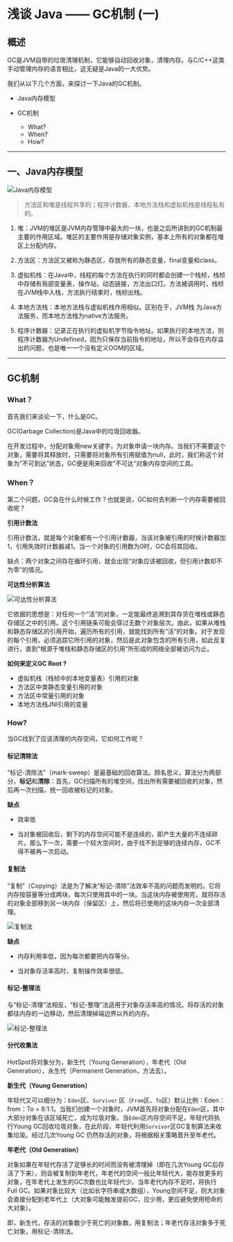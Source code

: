 # 浅谈 Java —— GC机制 (一)

## 概述

GC是JVM自带的垃圾清理机制，它能够自动回收对象，清理内存。与C/C++这类手动管理内存的语言相比，这无疑是Java的一大优势。

我们从以下几个方面，来探讨一下Java的GC机制。

+ Java内存模型

+ GC机制
    - What?
    - When?
    - How?

---

## 一、Java内存模型


![Java内存模型](http://ofhmxbqy4.bkt.clouddn.com/Java%E5%86%85%E5%AD%98%E6%A8%A1%E5%9E%8B.jpg)

> 方法区和堆是线程共享的；程序计数器、本地方法栈和虚拟机栈是线程私有的。

1. 堆：JVM的堆区是JVM内存管理中最大的一块，也是之后所讲到的GC机制最主要的作用区域。堆区的主要作用是存储对象实例，基本上所有的对象都在堆区上分配内存。

2. 方法区：方法区又被称为静态区，存放所有的静态变量，final变量和class。

3. 虚拟机栈：在Java中，线程的每个方法在执行的同时都会创建一个栈桢，栈桢中存储有局部变量表，操作站，动态链接，方法出口灯。方法被调用时，栈桢在JVM栈中入栈，方法执行结束时，栈桢出栈。

4. 本地方法栈：本地方法栈与虚拟机栈作用相似。区别在于，JVM栈
   为Java方法服务，而本地方法栈为native方法服务。
   
5. 程序计数器：记录正在执行的虚拟机字节指令地址。如果执行的本地方法，则程序计数器为Undefined，因为只保存当前指令的地址，所以不会存在内存溢出的问题，也是唯一一个没有定义OOM的区域。

---

## GC机制

### What？

首先我们来谈论一下，什么是GC。

GC(Garbage Collection)是Java中的垃圾回收器。

在开发过程中，分配对象用new关键字，为对象申请一块内存。当我们不需要这个对象，需要将其释放时，只需要将对象所有引用赋值为null，此时，我们称这个对象为“不可到达”状态，GC便是用来回收“不可达”对象内存空间的工具。

### When？

第二个问题，GC会在什么时候工作？也就是说，GC如何去判断一个内存需要被回收呢？

**引用计数法**

引用计数法，就是每个对象都有一个引用计数器，当该对象被引用的时候计数器加1，引用失效时计数器减1。当一个对象的引用数为0时，GC会将其回收。

缺点：两个对象之间存在循环引用，就会出现“对象应该被回收，但引用计数却不为零”的情况。

**可达性分析算法**

![可达性分析算法](http://ofhmxbqy4.bkt.clouddn.com/%E5%8F%AF%E8%BE%BE%E6%80%A7%E5%88%86%E6%9E%90%E7%AE%97%E6%B3%95.png)

它依据的思想是：对任何一个“活”的对象，一定能最终追溯到其存货在堆栈或静态存储区之中的引用。这个引用链条可能会穿过无数个对象层次。由此，如果从堆栈和静态存储区的引用开始，遍历所有的引用，就能找到所有“活”的对象。对于发现的每个引用，必须追踪它所引用的对象，然后是此对象包含的所有引用，如此反复进行，直到“根源于堆栈和静态存储区的引用”所形成的网络全部被访问为止。

**如何来定义GC Root ?**

+ 虚拟机栈（栈桢中的本地变量表）引用的对象
+ 方法区中类静态变量引用的对象
+ 方法区中常量引用的对象
+ 本地方法栈JNI引用的变量

### How?

当GC找到了应该清理的内存空间，它如何工作呢？

#### 标记清除法

“标记-清除法”（mark-sweep）是最基础的回收算法。顾名思义，算法分为两部分，**标记**和**清除**：首先，GC扫描所有的堆空间，找出所有需要被回收的对象，然后再一次扫描，统一回收被标记的对象。

**缺点**

+ 效率低

+ 当对象被回收后，剩下的内存空间可能不是连续的，即产生大量的不连续碎片。那么下一次，需要一个较大空间时，由于找不到足够的连续内存，GC不得不被再一次启动。

#### 复制法

“复制”（Copying）法是为了解决“标记-清除”法效率不高的问题而发明的。它将内存按容量等分成两块，每次只使用其中的一块。当这块内存被使用完，就将存活的对象全部移到另一块内存（保留区）上，然后将已使用的这块内存一次全部清理。

![复制法](http://ofhmxbqy4.bkt.clouddn.com/%E5%A4%8D%E5%88%B6%E6%B3%95.png)


**缺点**

+ 内存利用率低，因为每次都要把内存等分。
 
+ 当对象存活率高时，复制操作效率很低。

#### 标记-整理法

与“标记-清理”法相反，“标记-整理”法适用于对象存活率高的情况。将存活的对象都往内存的一边移动，然后清理掉端边界以外的内存。

![标记-整理法](http://ofhmxbqy4.bkt.clouddn.com/%E6%A0%87%E8%AE%B0-%E6%95%B4%E7%90%86%E6%B3%95.png)
#### 分代收集法

HotSpot将对象分为，新生代（Young Generation），年老代（Old Generation），永生代（Permanent Generation，方法去）。

**新生代（Young Generation）**

年轻代又可以细分为：`Eden`区、`Survivor` 区（`From`区、`To`区）默认比例：Eden：from：To = 8:1:1。当我们创建一个对象时，JVM首先将对象分配在`Eden`区，其中大部分对象在该区域死亡，成为垃圾对象。当`Eden`区内存空间不足，年轻代将执行Young GC回收垃圾对象，在此阶段，年轻代利用`Survivor`区GC复制算法来收集垃圾。经过几次Young GC 仍然存活的对象，将根据相关策略晋升至年老代。

**年老代（Old Generation）**

对象如果在年轻代存活了足够长的时间而没有被清理掉（即在几次Young GC后存活了下来），则会被复制到年老代，年老代的空间一般比年轻代大，能存放更多的对象，在年老代上发生的GC次数也比年轻代少。当年老代内存不足时，将执行 Full GC。如果对象比较大（比如长字符串或大数组），Young空间不足，则大对象会直接分配到老年代上（大对象可能触发提前GC，应少用，更应避免使用短命的大对象）。　

即，新生代，存活的对象数少于死亡的对象数，用复制法；年老代存活对象多于死亡对象，用标记-清除法。

